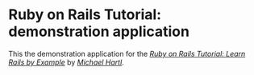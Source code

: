 # Ruby on Rails Tutorial: demonstration application

This the demonstration application for the [*Ruby on Rails Tutorial: Learn Rails by Example*](http://railstutorial.org) by [*Michael Hartl*](http://michaelhartl.com).